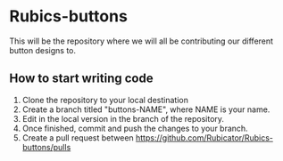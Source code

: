 # Rubics-buttons
This will be the repository where we will all be contributing our different button designs to.

## How to start writing code


  1. Clone the repository to your local destination
  3. Create a branch titled "buttons-NAME", where NAME is your name.
  4. Edit in the local version in the branch of the repository.
  5. Once finished, commit and push the changes to your branch.
  6. Create a pull request between https://github.com/Rubicator/Rubics-buttons/pulls
  
